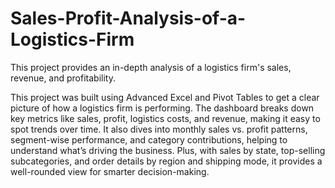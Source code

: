 # Sales-Profit-Analysis-of-a-Logistics-Firm
This project provides an in-depth analysis of a logistics firm's sales, revenue, and profitability.

This project was built using Advanced Excel and Pivot Tables to get a clear picture of how a logistics firm is performing. 
The dashboard breaks down key metrics like sales, profit, logistics costs, and revenue, making it easy to spot trends over time. 
It also dives into monthly sales vs. profit patterns, segment-wise performance, and category contributions, helping to understand what’s driving the business. 
Plus, with sales by state, top-selling subcategories, and order details by region and shipping mode, it provides a well-rounded view for smarter decision-making.
